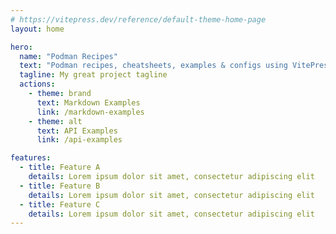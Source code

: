 ```yaml
---
# https://vitepress.dev/reference/default-theme-home-page
layout: home

hero:
  name: "Podman Recipes"
  text: "Podman recipes, cheatsheets, examples & configs using VitePress and Podman(of course) "
  tagline: My great project tagline
  actions:
    - theme: brand
      text: Markdown Examples
      link: /markdown-examples
    - theme: alt
      text: API Examples
      link: /api-examples

features:
  - title: Feature A
    details: Lorem ipsum dolor sit amet, consectetur adipiscing elit
  - title: Feature B
    details: Lorem ipsum dolor sit amet, consectetur adipiscing elit
  - title: Feature C
    details: Lorem ipsum dolor sit amet, consectetur adipiscing elit
---
```


